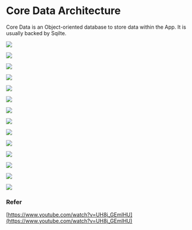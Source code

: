 # Core Data Architecture
Core Data is an Object-oriented database to store data within the App. It is usually backed by Sqilte.

![](CoreDataArchitecture1.png)

![](CoreDataArchitecture2.png)

![](CoreDataArchitecture3.png)

![](CoreDataArchitecture4.png)

![](CoreDataArchitecture5.png)

![](CoreDataArchitecture6.png)

![](CoreDataArchitecture7.png)

![](CoreDataArchitecture8.png)

![](CoreDataArchitecture9.png)

![](CoreDataArchitecture10.png)

![](CoreDataArchitecture11.png)

![](CoreDataArchitecture12.png)

![](CoreDataArchitecture13.png)

![](CoreDataArchitecture14.png)
### Refer

[https://www.youtube.com/watch?v=UH8j_GEmIHU](https://www.youtube.com/watch?v=UH8j_GEmIHU)